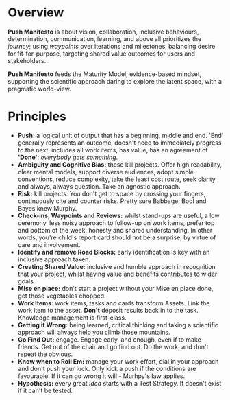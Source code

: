 # Overview

**Push Manifesto** is about vision, collaboration, inclusive behaviours, determination, communication, learning, and above all prioritizes the _journey_; using _waypoints_ over iterations and milestones, balancing desire for fit-for-purpose, targeting shared value outcomes for users and stakeholders.

**Push Manifesto** feeds the Maturity Model, evidence-based mindset, supporting the scientific approach daring to explore the latent space, with a pragmatic world-view.

# Principles

- **Push:** a logical unit of output that has a beginning, middle and end. 'End' generally represents an outcome, doesn't need to immediately progress to the next, includes all work items, has value, has an agreement of **'Done'**; _everybody gets something_.
- **Ambiguity and Cognitive Bias:** these kill projects. Offer high readability, clear mental models, support diverse audiences, adopt simple conventions, reduce complexity, take the least cost route, seek clarity and always, always question. Take an agnostic approach.
- **Risk:** kill projects. You don't get to space by crossing your fingers, continuously cite and counter risks. Pretty sure Babbage, Bool and Bayes knew Murphy.
- **Check-ins, Waypoints and Reviews:** whilst stand-ups are useful, a low ceremony, less noisy approach to follow-up on work items, prefer top and bottom of the week, honesty and shared understanding. In other words, you're child's report card should not be a surprise, by virtue of care and involvement.
- **Identify and remove Road Blocks:** early identification is key with an inclusive approach taken. 
- **Creating Shared Value:** inclusive and humble approach in recognition that your project, whilst having value and benefits contributes to wider goals.
- **Mise en place:** don't start a project without your Mise en place done, get those vegetables chopped.  
- **Work Items:** work items, tasks and cards transform Assets. Link the work item to the asset. **Don't** deposit results back in to the task. Knowledge management is first-class. 
- **Getting it Wrong:** being learned, critical thinking and taking a scientific approach will always help you climb those mountains. 
- **Go Find Out:** engage. Engage early, and enough, even if to make friends. Get out of the chair and go find out. Do the work, and don't repeat the obvious. 
- **Know when to Roll Em:** manage your work effort, dial in your approach and don't push your luck. Only kick a push if the conditions are favourable. If it can go wrong it will - Murhpy's law applies. 
- **Hypothesis:** every great _idea_ starts with a Test Strategy. It doesn't exist if it can't be tested. 
